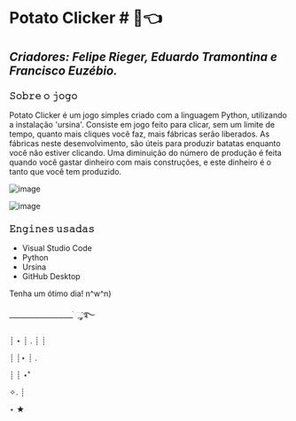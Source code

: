 # **Potato Clicker** # **🥔👈**
  ## *Criadores: Felipe Rieger, Eduardo Tramontina e Francisco Euzébio.*

### 𝚂𝚘𝚋𝚛𝚎 𝚘 𝚓𝚘𝚐𝚘

Potato Clicker é um jogo simples criado com a linguagem Python, utilizando a instalação 'ursina'. Consiste em jogo feito para clicar, sem um limite de tempo, quanto mais cliques você faz, mais fábricas serão liberados.
As fábricas neste desenvolvimento, são úteis para produzir batatas enquanto você não estiver clicando. Uma diminuição do número de produção é feita quando você gastar dinheiro com mais construções, e este dinheiro é o tanto que você tem produzido. 

![image](https://github.com/user-attachments/assets/bbe631a9-1225-48ef-88b2-f629c0e58ef3)

![image](https://media3.giphy.com/media/wJn9GAcAasgd8RTZrS/giphy.gif?cid=6c09b952yxle81ulkegicnra680bor4ys9veae2vd8sk20iq&ep=v1_internal_gif_by_id&rid=giphy.gif&ct=s)

### 𝙴𝚗𝚐𝚒𝚗𝚎𝚜 𝚞𝚜𝚊𝚍𝚊𝚜
 - Visual Studio Code
 - Python
 - Ursina
 - GitHub Desktop


Tenha um ótimo dia! n^w^n)

__________________ ׂׂૢ་༘࿐

┊ ⋆ ┊ . ┊ ┊

┊ ┊⋆ ┊ .

┊ ┊ ⋆˚ ⁭ ⁭ ⁭ ⁭ ⁭ ⁭ ⁭ ⁭ ⁭

✧. ┊ ⁭ ⁭ ⁭ ⁭ ⁭ ⁭ ⁭ ⁭ ⁭

⋆ ★
